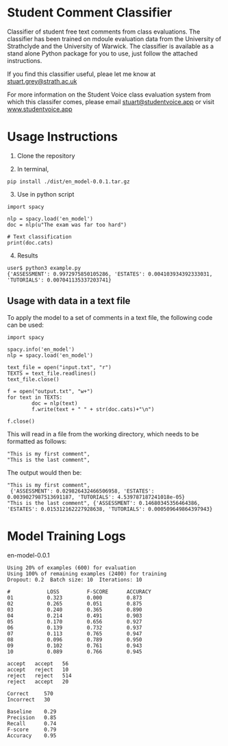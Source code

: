 # Student Comment Classifier

Classifier of student free text comments from class evaluations. The classifier has been trained on mdoule evaluation data from the University of Strathclyde and the University of Warwick. The classifier is available as a stand alone Python package for you to use, just follow the attached instructions.

If you find this classifier useful, pleae let me know at stuart.grey@strath.ac.uk

For more information on the Student Voice class evaluation system from which this classifer comes, please email stuart@studentvoice.app or visit www.studentvoice.app

# Usage Instructions

1. Clone the repository

2. In terminal,

```
pip install ./dist/en_model-0.0.1.tar.gz
```

3. Use in python script


```
import spacy

nlp = spacy.load('en_model')
doc = nlp(u"The exam was far too hard")

# Text classification
print(doc.cats)
```

4. Results

```
user$ python3 example.py 
{'ASSESSMENT': 0.9972975850105286, 'ESTATES': 0.004103934392333031, 'TUTORIALS': 0.007041135337203741}
```

## Usage with data in a text file

To apply the model to a set of comments in a text file, the following code can be used:

```
import spacy

spacy.info('en_model')
nlp = spacy.load('en_model')

text_file = open("input.txt", "r")
TEXTS = text_file.readlines()
text_file.close()

f = open("output.txt", "w+")
for text in TEXTS:
        doc = nlp(text)
        f.write(text + " " + str(doc.cats)+"\n")
        
f.close()
```

This will read in a file from the working directory, which needs to be formatted as follows:

```
"This is my first comment",
"This is the last comment",
```

The output would then be:

```
"This is my first comment",
 {'ASSESSMENT': 0.029826432466506958, 'ESTATES': 0.0039027987513691187, 'TUTORIALS': 4.539787187241018e-05}
"This is the last comment", {'ASSESSMENT': 0.14680345356464386, 'ESTATES': 0.015312162227928638, 'TUTORIALS': 0.000509649864397943}
```
# Model Training Logs

en-model-0.0.1

```
Using 20% of examples (600) for evaluation
Using 100% of remaining examples (2400) for training
Dropout: 0.2  Batch size: 10  Iterations: 10  

#            LOSS         F-SCORE      ACCURACY  
01           0.323        0.000        0.873                                                                                               
02           0.265        0.051        0.875                                                                                               
03           0.240        0.365        0.890                                                                                               
04           0.214        0.491        0.903                                                                                               
05           0.170        0.656        0.927                                                                                               
06           0.139        0.732        0.937                                                                                               
07           0.113        0.765        0.947                                                                                               
08           0.096        0.789        0.950                                                                                               
09           0.102        0.761        0.943                                                                                               
10           0.089        0.766        0.945                                                                                               

accept   accept   56 
accept   reject   10 
reject   reject   514
reject   accept   20 

Correct     570
Incorrect   30

Baseline    0.29              
Precision   0.85              
Recall      0.74              
F-score     0.79              
Accuracy    0.95
```

